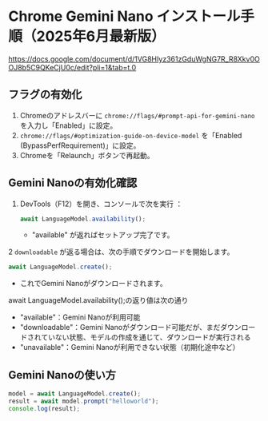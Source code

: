 # Chrome Gemini Nano インストール手順（2025年6月最新版）
https://docs.google.com/document/d/1VG8HIyz361zGduWgNG7R_R8Xkv0OOJ8b5C9QKeCjU0c/edit?pli=1&tab=t.0

## フラグの有効化
1. Chromeのアドレスバーに `chrome://flags/#prompt-api-for-gemini-nano` を入力し「Enabled」に設定。
2. `chrome://flags/#optimization-guide-on-device-model` を「Enabled (BypassPerfRequirement)」に設定。
3. Chromeを「Relaunch」ボタンで再起動。

## Gemini Nanoの有効化確認
1. DevTools（F12）を開き、コンソールで次を実行 ：
   ```js
   await LanguageModel.availability();
   ```
   - "available" が返ればセットアップ完了です。

2 `downloadable` が返る場合は、次の手順でダウンロードを開始します。
   ```js
   await LanguageModel.create();
   ```
   - これでGemini Nanoがダウンロードされます。


await LanguageModel.availability();の返り値は次の通り
- "available"：Gemini Nanoが利用可能
- "downloadable"：Gemini Nanoがダウンロード可能だが、まだダウンロードされていない状態、モデルの作成を通じて、ダウンロードが実行される
- "unavailable"：Gemini Nanoが利用できない状態（初期化途中など）

## Gemini Nanoの使い方

```js
model = await LanguageModel.create();
result = await model.prompt("helloworld");
console.log(result);
```
